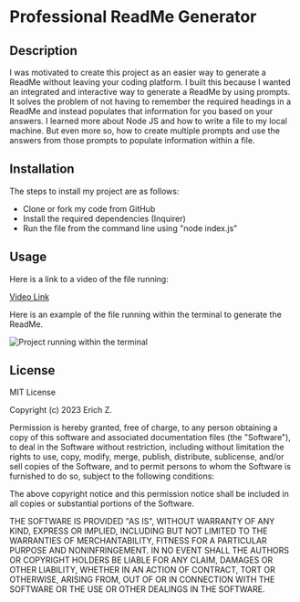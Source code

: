 # Professional ReadMe Generator

## Description

I was motivated to create this project as an easier way to generate a ReadMe without leaving your coding platform. I built this because I wanted an integrated and interactive way to generate a ReadMe by using prompts. It solves the problem of not having to remember the required headings in a ReadMe and instead populates that information for you based on your answers. I learned more about Node JS and how to write a file to my local machine. But even more so, how to create multiple prompts and use the answers from those prompts to populate information within a file.

## Installation

The steps to install my project are as follows:

- Clone or fork my code from GitHub
- Install the required dependencies (Inquirer)
- Run the file from the command line using "node index.js"

## Usage

Here is a link to a video of the file running:

[Video Link](https://drive.google.com/file/d/1GYZhZX4uvr4rIK5SAmon9guoYkmz-c2Z/view)

Here is an example of the file running within the terminal to generate the ReadMe.

![Project running within the terminal](../read-me-generator/assets/images/app_screenshot.png)

## License

MIT License

Copyright (c) 2023 Erich Z.

Permission is hereby granted, free of charge, to any person obtaining a copy of this software and associated documentation files (the "Software"), to deal in the Software without restriction, including without limitation the rights to use, copy, modify, merge, publish, distribute, sublicense, and/or sell copies of the Software, and to permit persons to whom the Software is furnished to do so, subject to the following conditions:

The above copyright notice and this permission notice shall be included in all copies or substantial portions of the Software.

THE SOFTWARE IS PROVIDED "AS IS", WITHOUT WARRANTY OF ANY KIND, EXPRESS OR IMPLIED, INCLUDING BUT NOT LIMITED TO THE WARRANTIES OF MERCHANTABILITY, FITNESS FOR A PARTICULAR PURPOSE AND NONINFRINGEMENT. IN NO EVENT SHALL THE AUTHORS OR COPYRIGHT HOLDERS BE LIABLE FOR ANY CLAIM, DAMAGES OR OTHER LIABILITY, WHETHER IN AN ACTION OF CONTRACT, TORT OR OTHERWISE, ARISING FROM, OUT OF OR IN CONNECTION WITH THE SOFTWARE OR THE USE OR OTHER DEALINGS IN THE SOFTWARE.
